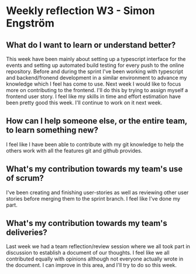 # Weekly reflection W3 - Simon Engström 

## What do I want to learn or understand better? 
This week have been mainly about setting up a typescript interface for the events and setting up automated build testing for every push to the online repository. Before and during the sprint I've been working with typescript and backend/fronend development in a similar environment to advance my knowledge which I feel has come to use. Next week I would like to focus more on contributing to the frontend. I'll do this by trying to assign myself a frontend user story. I feel like my skills in time and effort estimation have been pretty good this week. I'll continue to work on it next week.

## How can I help someone else, or the entire team, to learn something new? 
I feel like I have been able to contribute with my git knowledge to help the others work with all the features git and github provides.

## What's my contribution towards my team's use of scrum? 
I've been creating and finishing user-stories as well as reviewing other user stories before merging them to the sprint branch. I feel like I've done my part.

## What's my contribution towards my team's deliveries? 
Last week we had a team reflection/review session where we all took part in discussion to establish a document of our thoughts. I feel like we all contributed equally with opinions although not everyone actually wrote in the document. I can improve in this area, and I'll try to do so this week.